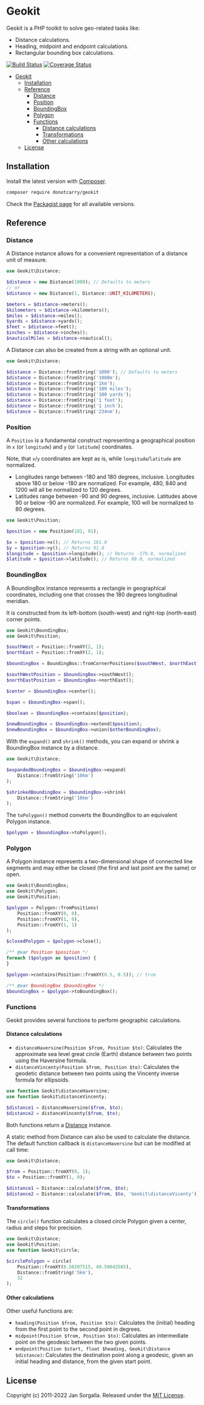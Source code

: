 Geokit
======

Geokit is a PHP toolkit to solve geo-related tasks like:

* Distance calculations.
* Heading, midpoint and endpoint calculations.
* Rectangular bounding box calculations.

[![Build Status](https://github.com/jsor/geokit/actions/workflows/ci.yml/badge.svg?branch=main)](https://github.com/jsor/geokit/actions/workflows/ci.yml)
[![Coverage Status](https://coveralls.io/repos/jsor/geokit/badge.svg?branch=main&service=github)](https://coveralls.io/github/jsor/geokit?branch=main)

- [Geokit](#geokit)
  - [Installation](#installation)
  - [Reference](#reference)
    - [Distance](#distance)
    - [Position](#position)
    - [BoundingBox](#boundingbox)
    - [Polygon](#polygon)
    - [Functions](#functions)
      - [Distance calculations](#distance-calculations)
      - [Transformations](#transformations)
      - [Other calculations](#other-calculations)
  - [License](#license)

Installation
------------

Install the latest version with [Composer](https://getcomposer.org).

```bash
composer require donotcarry/geokit
```

Check the [Packagist page](https://packagist.org/packages/geokit/geokit) for all
available versions.

Reference
---------

### Distance

A Distance instance allows for a convenient representation of a distance unit of
measure.

```php
use Geokit\Distance;

$distance = new Distance(1000); // Defaults to meters
// or
$distance = new Distance(1, Distance::UNIT_KILOMETERS);

$meters = $distance->meters();
$kilometers = $distance->kilometers();
$miles = $distance->miles();
$yards = $distance->yards();
$feet = $distance->feet();
$inches = $distance->inches();
$nauticalMiles = $distance->nautical();
```

A Distance can also be created from a string with an optional unit.

```php
use Geokit\Distance;

$distance = Distance::fromString('1000'); // Defaults to meters
$distance = Distance::fromString('1000m');
$distance = Distance::fromString('1km');
$distance = Distance::fromString('100 miles');
$distance = Distance::fromString('100 yards');
$distance = Distance::fromString('1 foot');
$distance = Distance::fromString('1 inch');
$distance = Distance::fromString('234nm');
```

### Position

A `Position` is a fundamental construct representing a geographical position in
`x` (or `longitude`) and `y` (or `latitude`) coordinates.

Note, that `x`/`y` coordinates are kept as is, while `longitude`/`latitude` are
normalized.

* Longitudes range between -180 and 180 degrees, inclusive. Longitudes above 180
  or below -180 are normalized. For example, 480, 840 and 1200 will all be
  normalized to 120 degrees.
* Latitudes range between -90 and 90 degrees, inclusive. Latitudes above 90 or
  below -90 are normalized. For example, 100 will be normalized to 80 degrees.

```php
use Geokit\Position;

$position = new Position(181, 91);

$x = $position->x(); // Returns 181.0
$y = $position->y(); // Returns 91.0
$longitude = $position->longitude(); // Returns -179.0, normalized
$latitude = $position->latitude(); // Returns 89.0, normalized
```

### BoundingBox

A BoundingBox instance represents a rectangle in geographical coordinates,
including one that crosses the 180 degrees longitudinal meridian.

It is constructed from its left-bottom (south-west) and right-top (north-east)
corner points.

```php
use Geokit\BoundingBox;
use Geokit\Position;

$southWest = Position::fromXY(2, 1);
$northEast = Position::fromXY(2, 1);

$boundingBox = BoundingBox::fromCornerPositions($southWest, $northEast);

$southWestPosition = $boundingBox->southWest();
$northEastPosition = $boundingBox->northEast();

$center = $boundingBox->center();

$span = $boundingBox->span();

$boolean = $boundingBox->contains($position);

$newBoundingBox = $boundingBox->extend($position);
$newBoundingBox = $boundingBox->union($otherBoundingBox);
```

With the `expand()` and `shrink()` methods, you can expand or shrink a
BoundingBox instance by a distance.

```php
use Geokit\Distance;

$expandedBoundingBox = $boundingBox->expand(
    Distance::fromString('10km')
);

$shrinkedBoundingBox = $boundingBox->shrink(
    Distance::fromString('10km')
);
```

The `toPolygon()` method converts the BoundingBox to an equivalent Polygon
instance.

```php
$polygon = $boundingBox->toPolygon();
```

### Polygon

A Polygon instance represents a two-dimensional shape of connected line segments
and may either be closed (the first and last point are the same) or open.

```php
use Geokit\BoundingBox;
use Geokit\Polygon;
use Geokit\Position;

$polygon = Polygon::fromPositions(
    Position::fromXY(0, 0),
    Position::fromXY(1, 0),
    Position::fromXY(1, 1)
);

$closedPolygon = $polygon->close();

/** @var Position $position */
foreach ($polygon as $position) {
}

$polygon->contains(Position::fromXY(0.5, 0.5)); // true

/** @var BoundingBox $boundingBox */
$boundingBox = $polygon->toBoundingBox();
```

### Functions

Geokit provides several functions to perform geographic calculations.

#### Distance calculations

* `distanceHaversine(Position $from, Position $to)`:
  Calculates the approximate sea level great circle (Earth) distance between two
  points using the Haversine formula.
* `distanceVincenty(Position $from, Position $to)`:
  Calculates the geodetic distance between two points using the Vincenty inverse
  formula for ellipsoids.

```php
use function Geokit\distanceHaversine;
use function Geokit\distanceVincenty;

$distance1 = distanceHaversine($from, $to);
$distance2 = distanceVincenty($from, $to);
```

Both functions return a [Distance](#distance) instance.

A static method from Distance can also be used to calculate the distance. The default function callback is `distanceHaversine` but can be modified at call time:

```php
use Geokit\Distance;

$from = Position::fromXY(0, 1);
$to = Position::fromXY(1, 0);

$distance1 = Distance::calculate($from, $to);
$distance2 = Distance::calculate($from, $to, 'Geokit\distanceVicenty');
```

#### Transformations

The `circle()` function calculates a closed circle Polygon given a center,
radius and steps for precision.

```php
use Geokit\Distance;
use Geokit\Position;
use function Geokit\circle;

$circlePolygon = circle(
    Position::fromXY(8.50207515, 49.50042565),
    Distance::fromString('5km'),
    32
);
```

#### Other calculations

Other useful functions are:

* `heading(Position $from, Position $to)`: Calculates the (initial) heading from
  the first point to the second point in degrees.
* `midpoint(Position $from, Position $to)`: Calculates an intermediate point on
  the geodesic between the two given points.
* `endpoint(Position $start, float $heading, Geokit\Distance $distance)`:
  Calculates the destination point along a geodesic, given an initial heading
  and distance, from the given start point.

License
-------

Copyright (c) 2011-2022 Jan Sorgalla.
Released under the [MIT License](LICENSE).
